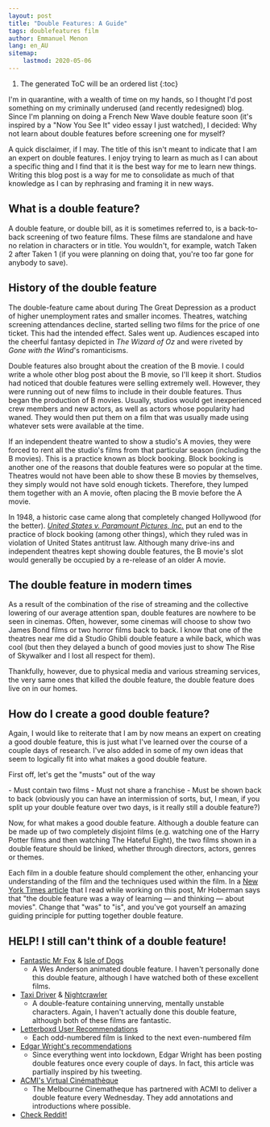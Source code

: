 ```yaml
---
layout: post
title: "Double Features: A Guide"
tags: doublefeatures film
author: Emmanuel Menon
lang: en_AU
sitemap:
    lastmod: 2020-05-06
---
```


1. The generated ToC will be an ordered list
{:toc}

I'm in quarantine, with a wealth of time on my hands, so I thought I'd post something on my criminally underused (and recently redesigned) blog. Since I'm planning on doing a French New Wave double feature soon (it's inspired by a "Now You See It" video essay I just watched), I decided: Why not learn about double features before screening one for myself?

<!--more-->

A quick disclaimer, if I may. The title of this isn't meant to indicate that I am an expert on double features. I enjoy trying to learn as much as I can about a specific thing and I find that it is the best way for me to learn new things. Writing this blog post is a way for me to consolidate as much of that knowledge as I can by rephrasing and framing it in new ways.

## What is a double feature?
A double feature, or double bill, as it is sometimes referred to, is a back-to-back screening of two feature films. These films are standalone and have no relation in characters or in title. You wouldn't, for example, watch Taken 2 after Taken 1 (if you were planning on doing that, you're too far gone for anybody to save).

## History of the double feature
The double-feature came about during The Great Depression as a product of higher unemployment rates and smaller incomes. Theatres, watching screening attendances decline, started selling two films for the price of one ticket. This had the intended effect. Sales went up. Audiences escaped into the cheerful fantasy depicted in *The Wizard of Oz* and were riveted by *Gone with the Wind*'s romanticisms.

Double features also brought about the creation of the B movie. I could write a whole other blog post about the B movie, so I'll keep it short. Studios had noticed that double features were selling extremely well. However, they were running out of new films to include in their double features. Thus began the production of B movies. Usually, studios would get inexperienced crew members and new actors, as well as actors whose popularity had waned. They would then put them on a film that was usually made using whatever sets were available at the time.

If an independent theatre wanted to show a studio's A movies, they were forced to rent all the studio's films from that particular season (including the B movies). This is a practice known as block booking. Block booking is another one of the reasons that double features were so popular at the time. Theatres would not have been able to show these B movies by themselves, they simply would not have sold enough tickets. Therefore, they lumped them together with an A movie, often placing the B movie before the A movie.

In 1948, a historic case came along that completely changed Hollywood (for the better). [*United States v. Paramount Pictures, Inc.*](https://scholar.google.com.au/scholar_case?case=1569249983672754422) put an end to the practice of block booking (among other things), which they ruled was in violation of United States antitrust law. Although many drive-ins and independent theatres kept showing double features, the B movie's slot would generally be occupied by a re-release of an older A movie.

## The double feature in modern times
As a result of the combination of the rise of streaming and the collective lowering of our average attention span, double features are nowhere to be seen in cinemas. Often, however, some cinemas will choose to show two James Bond films or two horror films back to back. I know that one of the theatres near me did a Studio Ghibli double feature a while back, which was cool (but then they delayed a bunch of good movies just to show The Rise of Skywalker and I lost all respect for them).

Thankfully, however, due to physical media and various streaming services, the very same ones that killed the double feature, the double feature does live on in our homes.

## How do I create a **good** double feature?
Again, I would like to reiterate that I am by now means an expert on creating a good double feature, this is just what I've learned over the course of a couple days of research. I've also added in some of my own ideas that seem to logically fit into what makes a good double feature.

<p class="nomargin">First off, let's get the "musts" out of the way</p>
- Must contain two films
- Must not share a franchise
- Must be shown back to back (obviously you can have an intermission of sorts, but, I mean, if you split up your double feature over two days, is it really still a double feature?)

Now, for what makes a good double feature. Although a double feature can be made up of two completely disjoint films (e.g. watching one of the Harry Potter films and then watching The Hateful Eight), the two films shown in a double feature should be linked, whether through directors, actors, genres or themes.

Each film in a double feature should complement the other, enhancing your understanding of the film and the techniques used within the film. In a [New York Times article](https://www.nytimes.com/2016/08/17/movies/double-feature-movies-in-a-film-forum-retrospective.html) that I read while working on this post, Mr Hoberman says that "the double feature was a way of learning — and thinking — about movies". Change that "was" to "is", and you've got yourself an amazing guiding principle for putting together double feature.

## HELP! I still can't think of a double feature!
- [Fantastic Mr Fox](https://www.justwatch.com/us/movie/fantastic-mr-fox) & [Isle of Dogs](https://www.justwatch.com/us/movie/isle-of-dogs)
    - A Wes Anderson animated double feature. I haven't personally done this double feature, although I have watched both of these excellent films.
- [Taxi Driver](https://www.justwatch.com/us/movie/taxi-driver) & [Nightcrawler](https://www.justwatch.com/us/movie/nightcrawler)
    - A double-feature containing unnerving, mentally unstable characters. Again, I haven't actually done this double feature, although both of these films are fantastic.
- [Letterboxd User Recommendations](https://letterboxd.com/search/Double+Features/)
    - Each odd-numbered film is linked to the next even-numbered film
- [Edgar Wright's recommendations](https://twitter.com/search?q=Double%20bill%20for%20the%20day%3A%20(from%3Aedgarwright)&f=live)
    - Since everything went into lockdown, Edgar Wright has been posting double features once every couple of days. In fact, this article was partially inspired by his tweeting.
- [ACMI's Virtual Cinémathèque](https://www.acmi.net.au/events/melbourne-cinematheque/)
    - The Melbourne Cinematheque has partnered with ACMI to deliver a double feature every Wednesday. They add annotations and introductions where possible.
- <a href="https://www.reddit.com/search/?q=Double%20Features%20(subreddit%3Atruefilm%20OR%20subreddit%3Amovies)">Check Reddit!</a>
